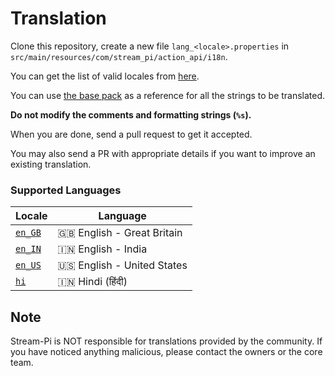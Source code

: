 # Translation

Clone this repository, create a new file `lang_<locale>.properties` in `src/main/resources/com/stream_pi/action_api/i18n`. 

You can get the list of valid locales from [here](https://docs.oracle.com/cd/E13214_01/wli/docs92/xref/xqisocodes.html).

You can use [the base pack](https://github.com/stream-pi/action-api/blob/master/src/main/resources/com/stream_pi/action-api/i18n/lang.properties) as a reference for all the strings to be translated. 

**Do not modify the comments and formatting strings (`%s`).**

When you are done, send a pull request to get it accepted.

You may also send a PR with appropriate details if you want to improve an existing translation.


### Supported Languages

| Locale              | Language |
| ------------------- | ----------- |
| [`en_GB`][en_GB]    | 🇬🇧 English - Great Britain  |
| [`en_IN`][en_IN]    | 🇮🇳 English - India         |
| [`en_US`][en_US]    | 🇺🇸 English - United States         |
| [`hi`][hi]          | 🇮🇳 Hindi (हिंदी)            |




[en_GB]: https://github.com/stream-pi/action-api/blob/master/src/main/resources/com/stream_pi/action_api/i18n/lang_en_GB.properties
[en_IN]: https://github.com/stream-pi/action-api/blob/master/src/main/resources/com/stream_pi/action_api/i18n/lang_en_IN.properties
[en_US]: https://github.com/stream-pi/action-api/blob/master/src/main/resources/com/stream_pi/action_api/i18n/lang_en_US.properties
[hi]: https://github.com/stream-pi/action-api/blob/master/src/main/resources/com/stream_pi/action_api/i18n/lang_hi.properties

## Note

Stream-Pi is NOT responsible for translations provided by the community.
If you have noticed anything malicious, please contact the owners or the core team.
